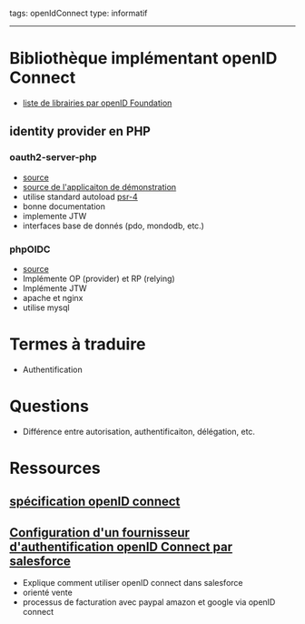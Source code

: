 tags: openIdConnect
type: informatif

-----

# Bibliothèque implémentant openID Connect

  - [liste de librairies par openID Foundation](http://openid.net/developers/libraries/)

## identity provider en PHP

### oauth2-server-php

  - [source](https://github.com/jumbojett/OpenID-Connect-PHP)
  - [source de l'applicaiton de démonstration](https://github.com/bshaffer/oauth2-demo-php)
  - utilise standard autoload [psr-4](http://www.php-fig.org/psr/psr-4/)
  - bonne documentation
  - implemente JTW
  - interfaces base de donnés (pdo, mondodb, etc.)

### phpOIDC

  - [source](https://bitbucket.org/PEOFIAMP/phpoidc)
  - Implémente OP (provider) et RP (relying)
  - Implémente JTW
  - apache et nginx
  - utilise mysql


# Termes à traduire

  - Authentification

# Questions

  - Différence entre autorisation, authentificaiton, délégation, etc.



# Ressources

## [spécification openID connect](http://openid.net/developers/specs/)


## [Configuration d'un fournisseur d'authentification openID Connect par salesforce](https://help.salesforce.com/HTViewHelpDoc?id=sso_provider_openid_connect.htm&language=fr)
  - Explique comment utiliser openID connect dans salesforce
  - orienté vente
  - processus de facturation avec paypal amazon et google via openID connect
